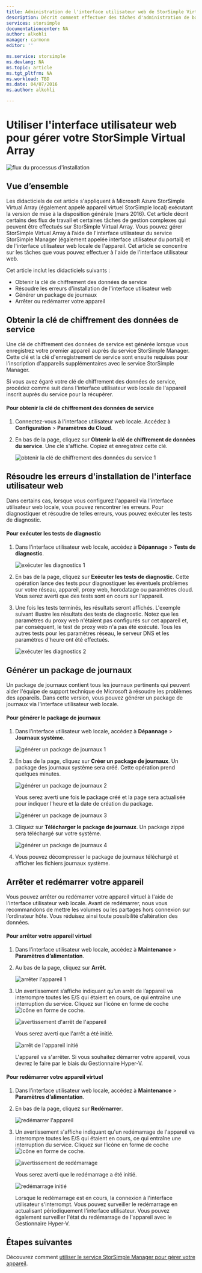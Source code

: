 ```yaml
---
title: Administration de l'interface utilisateur web de StorSimple Virtual Array | Microsoft Docs
description: Décrit comment effectuer des tâches d'administration de base sur l'appareil avec l'interface utilisateur web de StorSimple Virtual Array.
services: storsimple
documentationcenter: NA
author: alkohli
manager: carmonm
editor: ''

ms.service: storsimple
ms.devlang: NA
ms.topic: article
ms.tgt_pltfrm: NA
ms.workload: TBD
ms.date: 04/07/2016
ms.author: alkohli

---
```

# Utiliser l'interface utilisateur web pour gérer votre StorSimple Virtual Array
![flux du processus d'installation](./media/storsimple-ova-web-ui-admin/manage4.png)

## Vue d’ensemble
Les didacticiels de cet article s'appliquent à Microsoft Azure StorSimple Virtual Array (également appelé appareil virtuel StorSimple local) exécutant la version de mise à la disposition générale (mars 2016). Cet article décrit certains des flux de travail et certaines tâches de gestion complexes qui peuvent être effectués sur StorSimple Virtual Array. Vous pouvez gérer StorSimple Virtual Array à l’aide de l'interface utilisateur du service StorSimple Manager (également appelée interface utilisateur du portail) et de l'interface utilisateur web locale de l'appareil. Cet article se concentre sur les tâches que vous pouvez effectuer à l'aide de l'interface utilisateur web.

Cet article inclut les didacticiels suivants :

* Obtenir la clé de chiffrement des données de service
* Résoudre les erreurs d'installation de l'interface utilisateur web
* Générer un package de journaux
* Arrêter ou redémarrer votre appareil

## Obtenir la clé de chiffrement des données de service
Une clé de chiffrement des données de service est générée lorsque vous enregistrez votre premier appareil auprès du service StorSimple Manager. Cette clé et la clé d'enregistrement de service sont ensuite requises pour l'inscription d'appareils supplémentaires avec le service StorSimple Manager.

Si vous avez égaré votre clé de chiffrement des données de service, procédez comme suit dans l'interface utilisateur web locale de l'appareil inscrit auprès du service pour la récupérer.

#### Pour obtenir la clé de chiffrement des données de service
1. Connectez-vous à l'interface utilisateur web locale. Accédez à **Configuration** > **Paramètres du Cloud**.
2. En bas de la page, cliquez sur **Obtenir la clé de chiffrement de données du service**. Une clé s'affiche. Copiez et enregistrez cette clé.
   
    ![obtenir la clé de chiffrement des données du service 1](./media/storsimple-ova-web-ui-admin/image27.png)

## Résoudre les erreurs d'installation de l'interface utilisateur web
Dans certains cas, lorsque vous configurez l'appareil via l'interface utilisateur web locale, vous pouvez rencontrer les erreurs. Pour diagnostiquer et résoudre de telles erreurs, vous pouvez exécuter les tests de diagnostic.

#### Pour exécuter les tests de diagnostic
1. Dans l’interface utilisateur web locale, accédez à **Dépannage** > **Tests de diagnostic**.
   
    ![exécuter les diagnostics 1](./media/storsimple-ova-web-ui-admin/image29.png)
2. En bas de la page, cliquez sur **Exécuter les tests de diagnostic**. Cette opération lance des tests pour diagnostiquer les éventuels problèmes sur votre réseau, appareil, proxy web, horodatage ou paramètres cloud. Vous serez averti que des tests sont en cours sur l'appareil.
3. Une fois les tests terminés, les résultats seront affichés. L'exemple suivant illustre les résultats des tests de diagnostic. Notez que les paramètres du proxy web n'étaient pas configurés sur cet appareil et, par conséquent, le test de proxy web n'a pas été exécuté. Tous les autres tests pour les paramètres réseau, le serveur DNS et les paramètres d'heure ont été effectués.
   
    ![exécuter les diagnostics 2](./media/storsimple-ova-web-ui-admin/image30.png)

## Générer un package de journaux
Un package de journaux contient tous les journaux pertinents qui peuvent aider l'équipe de support technique de Microsoft à résoudre les problèmes des appareils. Dans cette version, vous pouvez générer un package de journaux via l'interface utilisateur web locale.

#### Pour générer le package de journaux
1. Dans l’interface utilisateur web locale, accédez à **Dépannage** > **Journaux système**.
   
    ![générer un package de journaux 1](./media/storsimple-ova-web-ui-admin/image31.png)
2. En bas de la page, cliquez sur **Créer un package de journaux**. Un package des journaux système sera créé. Cette opération prend quelques minutes.
   
    ![générer un package de journaux 2](./media/storsimple-ova-web-ui-admin/image32.png)
   
    Vous serez averti une fois le package créé et la page sera actualisée pour indiquer l'heure et la date de création du package.
   
    ![générer un package de journaux 3](./media/storsimple-ova-web-ui-admin/image33.png)
3. Cliquez sur **Télécharger le package de journaux**. Un package zippé sera téléchargé sur votre système.
   
    ![générer un package de journaux 4](./media/storsimple-ova-web-ui-admin/image34.png)
4. Vous pouvez décompresser le package de journaux téléchargé et afficher les fichiers journaux système.

## Arrêter et redémarrer votre appareil
Vous pouvez arrêter ou redémarrer votre appareil virtuel à l'aide de l'interface utilisateur web locale. Avant de redémarrer, nous vous recommandons de mettre les volumes ou les partages hors connexion sur l’ordinateur hôte. Vous réduisez ainsi toute possibilité d’altération des données.

#### Pour arrêter votre appareil virtuel
1. Dans l’interface utilisateur web locale, accédez à **Maintenance** > **Paramètres d’alimentation**.
2. Au bas de la page, cliquez sur **Arrêt**.
   
    ![arrêter l'appareil 1](./media/storsimple-ova-web-ui-admin/image36.png)
3. Un avertissement s’affiche indiquant qu’un arrêt de l’appareil va interrompre toutes les E/S qui étaient en cours, ce qui entraîne une interruption du service. Cliquez sur l’icône en forme de coche ![icône en forme de coche](./media/storsimple-ova-web-ui-admin/image3.png).
   
    ![avertissement d'arrêt de l'appareil](./media/storsimple-ova-web-ui-admin/image37.png)
   
    Vous serez averti que l'arrêt a été initié.
   
    ![arrêt de l'appareil initié](./media/storsimple-ova-web-ui-admin/image38.png)
   
    L'appareil va s'arrêter. Si vous souhaitez démarrer votre appareil, vous devrez le faire par le biais du Gestionnaire Hyper-V.

#### Pour redémarrer votre appareil virtuel
1. Dans l’interface utilisateur web locale, accédez à **Maintenance** > **Paramètres d’alimentation**.
2. En bas de la page, cliquez sur **Redémarrer**.
   
    ![redémarrer l'appareil](./media/storsimple-ova-web-ui-admin/image36.png)
3. Un avertissement s'affiche indiquant qu'un redémarrage de l'appareil va interrompre toutes les E/S qui étaient en cours, ce qui entraîne une interruption du service. Cliquez sur l’icône en forme de coche ![icône en forme de coche](./media/storsimple-ova-web-ui-admin/image3.png).
   
    ![avertissement de redémarrage](./media/storsimple-ova-web-ui-admin/image37.png)
   
    Vous serez averti que le redémarrage a été initié.
   
    ![redémarrage initié](./media/storsimple-ova-web-ui-admin/image39.png)
   
    Lorsque le redémarrage est en cours, la connexion à l'interface utilisateur s'interrompt. Vous pouvez surveiller le redémarrage en actualisant périodiquement l'interface utilisateur. Vous pouvez également surveiller l'état du redémarrage de l'appareil avec le Gestionnaire Hyper-V.

## Étapes suivantes
Découvrez comment [utiliser le service StorSimple Manager pour gérer votre appareil](storsimple-manager-service-administration.md).

<!---HONumber=AcomDC_0413_2016-->